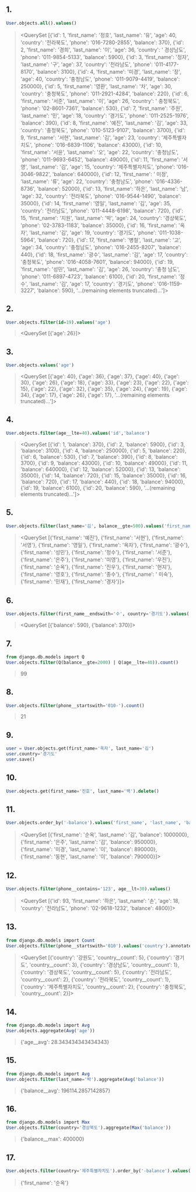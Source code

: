 ## 1.

```sql
User.objects.all().values()
```

><QuerySet [{'id': 1, 'first_name': '정호', 'last_name': '유', 'age': 40, 'country': '전라북도', 'phone': '016-7280-2855', 'balance': 370}, {'id': 2, 'first_name': '경희', 'last_name': '이', 'age': 36, 'country': ' 경상남도', 'phone': '011-9854-5133', 'balance': 5900}, {'id': 3, 'first_name': '정자', 'last_name': '구', 'age': 37, 'country': '전라남도', 'phone': '011-4177-8170', 'balance': 3100}, {'id': 4, 'first_name': '미경', 'last_name': '장', 'age': 40, 'country': '충청남도', 'phone': '011-9079-4419', 'balance': 250000}, {'id': 5, 'first_name': '영환', 'last_name': '차', 'age': 30, 'country': '충청북도', 'phone': '011-2921-4284', 'balance': 220}, {'id': 6, 'first_name': '서준', 'last_name': '이', 'age': 26, 'country': ' 충청북도', 'phone': '02-8601-7361', 'balance': 530}, {'id': 7, 'first_name': '주원', 'last_name': '민', 'age': 18, 'country': '경기도', 'phone': '011-2525-1976', 'balance': 390}, {'id': 8, 'first_name': '예진', 'last_name': '김', 'age': 33, 'country': '충청북도', 'phone': '010-5123-9107', 'balance': 3700}, {'id': 9, 'first_name': '서현', 'last_name': '김', 'age': 23, 'country': '제주특별자치도', 'phone': '016-6839-1106', 'balance': 43000}, {'id': 10, 'first_name': '서윤', 'last_name': '오', 'age': 22, 'country': '충청남도', 'phone': '011-9693-6452', 'balance': 49000}, {'id': 11, 'first_name': '서영', 'last_name': '김', 'age': 15, 'country': '제주특별자치도', 'phone': '016-3046-9822', 'balance': 640000}, {'id': 12, 'first_name': ' 미정', 'last_name': '류', 'age': 22, 'country': '충청남도', 'phone': '016-4336-8736', 'balance': 52000}, {'id': 13, 'first_name': '하은', 'last_name': '남', 'age': 32, 'country': '전라북도', 'phone': '016-9544-1490', 'balance': 35000}, {'id': 14, 'first_name': '영일', 'last_name': '김', 'age': 35, 'country': '전라남도', 'phone': '011-4448-6198', 'balance': 720}, {'id': 15, 'first_name': '지원', 'last_name': '박', 'age': 24, 'country': '경상북도', 'phone': '02-3783-1183', 'balance': 35000}, {'id': 16, 'first_name': '옥자', 'last_name': '김', 'age': 19, 'country': '경기도', 'phone': '011-1038-5964', 'balance': 720}, {'id': 17, 'first_name': '병철', 'last_name': '고', 'age': 34, 'country': '충청남도', 'phone': '016-2455-8207', 'balance': 440}, {'id': 18, 'first_name': '광수', 'last_name': '김', 'age': 17, 'country': '충청북도', 'phone': '016-4058-7601', 'balance': 94000}, {'id': 19, 'first_name': '성민', 'last_name': '김', 'age': 26, 'country': '충청 남도', 'phone': '011-6897-4723', 'balance': 6100}, {'id': 20, 'first_name': '정수', 'last_name': '김', 'age': 17, 'country': '경기도', 'phone': '016-1159-3227', 'balance': 590}, '...(remaining elements truncated)...']>



## 2.

```sql
User.objects.filter(id=19).values('age')
```

> <QuerySet [{'age': 26}]>



## 3.

```sql
User.objects.values('age')
```

> <QuerySet [{'age': 40}, {'age': 36}, {'age': 37}, {'age': 40}, {'age': 30}, {'age': 26}, {'age': 18}, {'age': 33}, {'age': 23}, {'age': 22}, {'age': 15}, {'age': 22}, {'age': 32}, {'age': 35}, {'age': 24}, {'age': 19}, {'age': 34}, {'age': 17}, {'age': 26}, {'age': 17}, '...(remaining elements truncated)...']>



## 4.

```sql
User.objects.filter(age__lte=40).values('id','balance')
```

><QuerySet [{'id': 1, 'balance': 370}, {'id': 2, 'balance': 5900}, {'id': 3, 'balance': 3100}, {'id': 4, 'balance': 250000}, {'id': 5, 'balance': 220}, {'id': 6, 'balance': 530}, {'id': 7, 'balance': 390}, {'id': 8, 'balance': 3700}, {'id': 9, 'balance': 43000}, {'id': 10, 'balance': 49000}, {'id': 11, 'balance': 640000}, {'id': 12, 'balance': 52000}, {'id': 13, 'balance': 35000}, {'id': 14, 'balance': 720}, {'id': 15, 'balance': 35000}, {'id': 16, 'balance': 720}, {'id': 17, 'balance': 440}, {'id': 18, 'balance': 94000}, {'id': 19, 'balance': 6100}, {'id': 20, 'balance': 590}, '...(remaining elements truncated)...']>



## 5.

```sql
User.objects.filter(last_name='김', balance__gte=500).values('first_name')
```

> <QuerySet [{'first_name': '예진'}, {'first_name': '서현'}, {'first_name': '서영'}, {'first_name': '영일'}, {'first_name': '옥자'}, {'first_name': '광수'}, {'first_name': '성민'}, {'first_name': '정수'}, {'first_name': '서준'}, {'first_name': '은주'}, {'first_name': '미영'}, {'first_name': '우진'}, {'first_name': '순옥'}, {'first_name': '진우'}, {'first_name': '현지'}, {'first_name': '영호'}, {'first_name': '종수'}, {'first_name': ' 미숙'}, {'first_name': '민재'}, {'first_name': '경자'}]>



## 6.

```sql
User.objects.filter(first_name__endswith='수', country='경기도').values('balance')
```

> <QuerySet [{'balance': 590}, {'balance': 370}]>



## 7.

```sql
from django.db.models import Q
User.objects.filter(Q(balance__gte=2000) | Q(age__lte=40)).count()
```

>99



## 8.

```sql
User.objects.filter(phone__startswith='010-').count()
```

>21



## 9.

```sql
user = User.objects.get(first_name='옥자', last_name='김')
user.country='경기도'
user.save()
```



## 10.

```sql
User.objects.get(first_name='진호', last_name='백').delete()
```



## 11.

```sql
User.objects.order_by('-balance').values('first_name', 'last_name', 'balance')[:4]
```

><QuerySet [{'first_name': '순옥', 'last_name': '김', 'balance': 1000000}, {'first_name': '은주', 'last_name': '김', 'balance': 950000}, {'first_name': '미경', 'last_name': '이', 'balance': 890000}, {'first_name': '동현', 'last_name': '이', 'balance': 790000}]>



## 12.

```sql
User.objects.filter(phone__contains='123', age__lt=30).values()
```

><QuerySet [{'id': 93, 'first_name': '하은', 'last_name': '손', 'age': 18, 'country': '전라남도', 'phone': '02-9618-1232', 'balance': 4800}]>



## 13.

```sql
from django.db.models import Count
User.objects.filter(phone__startswith='010').values('country').annotate(Count('country'))
```

> <QuerySet [{'country': '강원도', 'country__count': 5}, {'country': '경기도', 'country__count': 3}, {'country': '경상남도', 'country__count': 1}, {'country': '경상북도', 'country__count': 5}, {'country': '전라남도', 'country__count': 2}, {'country': '전라북도', 'country__count': 1}, {'country': '제주특별자치도', 'country__count': 2}, {'country': '충청북도', 'country__count': 2}]>



## 14.

```sql
from django.db.models import Avg
User.objects.aggregate(Avg('age'))
```

>{'age__avg': 28.343434343434343}



## 15.

```sql
from django.db.models import Avg
User.objects.filter(last_name='박').aggregate(Avg('balance'))
```

>{'balance__avg': 196114.2857142857}



## 16.

```sql
from django.db.models import Max
User.objects.filter(country='경상북도').aggregate(Max('balance'))
```

>{'balance__max': 400000}



## 17.

```sql
User.objects.filter(country='제주특별자치도').order_by('-balance').values('first_name')[0]
```

>{'first_name': '순옥'}